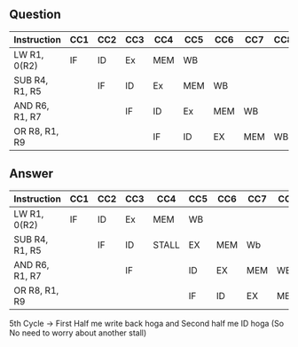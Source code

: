 ## Question
| Instruction    | CC1 | CC2 | CC3 | CC4 | CC5 | CC6 | CC7 | CC8 |
| -------------- | --- | --- | --- | --- | --- | --- | --- | --- |
| LW R1, 0(R2)   | IF  | ID  | Ex  | MEM | WB  |     |     |     |
| SUB R4, R1, R5 |     | IF  | ID  | Ex  | MEM | WB  |     |     |
| AND R6, R1, R7 |     |     | IF  | ID  | Ex  | MEM | WB  |     |
| OR R8, R1, R9  |     |     |     | IF  | ID  | EX  | MEM | WB  |


## Answer
| Instruction    | CC1 | CC2 | CC3 | CC4   | CC5 | CC6 | CC7 | CC8 |     |
| -------------- | --- | --- | --- | ----- | --- | --- | --- | --- | --- |
| LW R1, 0(R2)   | IF  | ID  | Ex  | MEM   | WB  |     |     |     |     |
| SUB R4, R1, R5 |     | IF  | ID  | STALL | EX  | MEM | Wb  |     |     |
| AND R6, R1, R7 |     |     | IF  |       | ID  | EX  | MEM | WB  |     |
| OR R8, R1, R9  |     |     |     |       | IF  | ID  | EX  | MEM | WB  |

5th Cycle -> First Half me write back hoga and Second half me ID hoga (So No need to worry about another stall)



